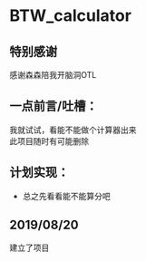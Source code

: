 BTW_calculator
===============
特别感谢
----------
感谢森森陪我开脑洞OTL

一点前言/吐槽：
----------
我就试试，看能不能做个计算器出来<br>
此项目随时有可能删除<br>

计划实现：
----------
- 总之先看看能不能算分吧<br>

2019/08/20
----------
建立了项目
